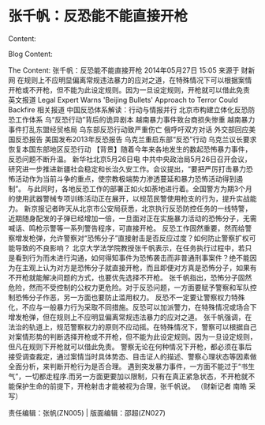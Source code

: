 # 张千帆：反恐能不能直接开枪

Content:


Blog Content:


The Content:
张千帆：反恐能不能直接开枪
2014年05月27日 15:05 来源于 财新网
在规则上不应明显偏离常规违法暴力的应对之道，在特殊情况下可以根据案情开枪或不开枪，但不能为此设定规则。因为一旦设定规则，开枪就可以借此免责
英文报道
Legal Expert Warns 'Beijing Bullets' Approach to Terror Could Backfire
相关报道
中国反恐体系解读：行动与情报并行
北京市构建立体化反恐防恐工作体系
乌“反恐行动”背后的诡异剧本
越南暴力事件致台商损失惨重
越南暴力事件打乱东盟经贸格局
乌东部反恐行动致严重伤亡 俄呼吁双方对话
外交部回应美国反恐报告
美国发布2013年反恐报告
乌克兰重启东部“反恐”行动
乌克兰议长要求恢复本国东部地区反恐行动
【背景】随着今年来各地发生的数起恐怖暴力事件，反恐问题不断升温。
新华社北京5月26日电 中共中央政治局5月26日召开会议，研究进一步推进新疆社会稳定和长治久安工作。会议提出，“要把严厉打击暴力恐怖活动作为当前斗争的重点，使宗教极端势力渗透蔓延和暴力恐怖活动得到遏制”。
与此同时，各地反恐工作的部署正如火如荼地进行着。全国警方为期3个月的使用武器警械专项训练活动正在展开，以规范民警使用枪支的行为，提升实战能力。
新京报记者昨天从北京市公安局获悉，北京执行反恐防控任务的一线特警，近期随身配发的子弹已经增加一倍，一旦面对正在实施暴力活动的恐怖分子，无需喊话、鸣枪示警等一系列警告程序，可直接开枪。
反恐工作固然重要，然而给警察增发枪弹，允许警察对“恐怖分子”直接射击是否反应过度？如何防止警察扩权可能导致的不良影响？
北京大学法学院教授张千帆表示，在任务执行过程中，若只是看到行为而未进行沟通，如何得知事件为恐怖袭击而非普通刑事案件？绝不能因为在主观上认为对方是恐怖分子就直接开枪，而且即便对方真是恐怖分子，如果有不开枪就能解决问题的方式，也要优先选择不开枪。
张千帆指出，恐怖分子固然危险，然而不受控制的公权力更危险。对于反恐问题，一方面要赋予警察和军队控制恐怖分子作恶，另一方面也要防止滥用权力。
反恐不一定要让警察权力特殊化，不应与一般暴力行为采取不同措施。反恐可以加派警力，在特殊情况或场合下增发枪弹，但在规则上不应明显偏离常规违法暴力的应对之道。
张千帆强调，在法治的轨道上，规范警察权力的原则不应动摇。在特殊情况下，警察可以根据自己对案情形势的判断选择开枪或不开枪，但不能为此设定规则。因为一旦设定规则，但凡在规则下开枪就可以借此免责。
警察无论在何种情况下开枪，都必须在事后接受调查裁定，通过案情当时具体势态、目击证人的描述、警察心理状态等因素做全面分析，来判断开枪行为是否合理。
遇到突发暴力事件，一方面不能过于“书生气”，一切都走程序.而另一方面更要加以限制，只有在真正紧急状态，不开枪就不能保护生命的前提下，开枪射击才能被视为合理，张千帆说。
（财新记者 南皓 采写）

责任编辑：张帆(ZN005) | 版面编辑：邵超(ZN027)